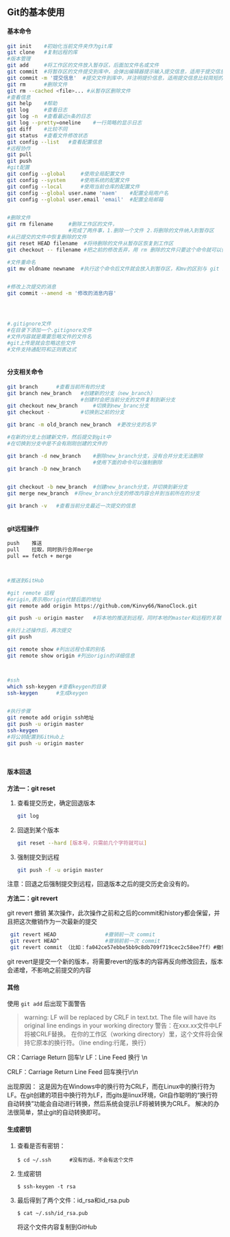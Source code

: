 

## Git的基本使用



#### 基本命令

```bash
git init  	#初始化当前文件夹作为git库
git clone 	#复制远程的库
#版本管理
git add		#将工作区的文件放入暂存区，后面加文件名或文件
git commit	#将暂存区的文件提交到库中，会弹出编辑器提示输入提交信息，适用于提交信息比较多的情况
git commit -m '提交信息'  #提交文件到库中，并注明提价信息，适用提交信息比较简短的情况
git rm		#删除文件
git rm --cached <file>... #从暂存区删除文件
#查看信息
git help	#帮助
git	log		#查看日志
git log -n	#查看最近n条的日志
git log --pretty=oneline	#一行简略的显示日志
git	diff	#比较不同
git status	#查看文件修改状态
git config --list	#查看配置信息
#远程协作
git pull
git push
#git配置
git config --global		#使用全局配置文件
git config --system		#使用系统的配置文件
git config --local		#使用当前仓库的配置文件
git config --global user.name 'naem'  	#配置全局用户名
git config --global user.email 'email'  #配置全局邮箱


#删除文件
git rm filename		#删除工作区的文件，
					#完成了两件事，1.删除一个文件 2.将删除的文件纳入到暂存区
#从已提交的文件中恢复删除的文件
git reset HEAD filename	 #将待删除的文件从暂存区恢复到工作区
git checkout -- filename #把之前的修改丢弃，用 rm 删除的文件只要这个命令就可以恢复

#文件重命名
git mv oldname newname  #执行这个命令后文件就会放入到暂存区，和mv的区别与 git rm和rm的区别一样


#修改上次提交的消息
git commit --amend -m '修改的消息内容'




#.gitignore文件
#在目录下添加一个.gitignore文件
#文件内容就是需要忽略文件的文件名
#git上传是就会忽略这些文件
#文件支持通配符和正则表达式



```



#### 分支相关命令

```bash
git branch		#查看当前所有的分支
git branch new_branch	#创建新的分支（new_branch）
						#创建时会把当前分支的文件复制到新分支
git checkout new_branch		#切换到new_branc分支
git checkout -			#切换到之前的分支

git branc -m old_branch new_branch  #更改分支的名字

#在新的分支上创建新文件，然后提交到git中
#在切换到分支中是不会有刚刚创建的文件的

git branch -d new_branch	#删除new_branch分支，没有合并分支无法删除
							#使用下面的命令可以强制删除
git branch -D new_branch


git checkout -b new_branch	#创建new_branch分支，并切换到新分支
git merge new_branch  #将new_branch分支的修改内容合并到当前所在的分支

git branch -v	#查看当前分支最近一次提交的信息



```



#### git远程操作

```bash
push 	推送
pull	拉取，同时执行合并merge
pull == fetch + merge



#推送到GitHub

#git remote 远程
#origin,表示用origin代替后面的地址
git remote add origin https://github.com/Kinvy66/NanoClock.git

git push -u origin master 	#将本地的推送到远程，同时本地的master和远程的关联 

#执行上述操作后，再次提交
git push

git remote show	#列出远程仓库的别名
git remote show	origin #列出origin的详细信息



#ssh
which ssh-keygen #查看keygen的目录
ssh-keygen		#生成keygen


#执行步骤
git remote add origin ssh地址
git push -u origin master
ssh-keygen
#将公钥配置到GitHub上
git push -u origin master




```



#### 版本回退

**方法一：git reset**

1. 查看提交历史，确定回退版本

   ```bash
   git log
   ```

2. 回退到某个版本

   ```bash
   git reset --hard [版本号，只需前几个字符就可以]
   ```

3. 强制提交到远程

   ```bash
   git push -f -u origin master
   ```

注意：回退之后强制提交到远程，回退版本之后的提交历史会没有的。

**方法二：git revert**

git revert 撤销 某次操作，此次操作之前和之后的commit和history都会保留，并且把这次撤销作为一次最新的提交

```bash
 git revert HEAD                #撤销前一次 commit
 git revert HEAD^               #撤销前前一次 commit
 git revert commit （比如：fa042ce57ebbe5bb9c8db709f719cec2c58ee7ff）#撤销指定的版本，撤销也会作为一次提交进行保存。
```

git revert是提交一个新的版本，将需要revert的版本的内容再反向修改回去，版本会递增，不影响之前提交的内容



#### 其他

使用 `git add` 后出现下面警告



> warning: LF will be replaced by CRLF in text.txt.
 The file will have its original line endings in your working directory
 警告：在xxx.xx文件中LF将被CRLF替换。
在你的工作区（working directory）里，这个文件将会保持它原本的换行符。（line ending:行尾，换行）




CR：Carriage Return 回车\r
LF：Line Feed  换行 \n

CRLF：Carriage Return Line Feed 回车换行\r\n

出现原因：
这是因为在Windows中的换行符为CRLF，而在Linux中的换行符为LF。在git创建的项目中换行符为LF，而gits是linux环境，Git自作聪明的“换行符自动转换”功能会自动进行转换，然后系统会提示LF将被转换为CRLF。
解决的办法很简单，禁止git的自动转换即可。



#### 生成密钥

1. 查看是否有密钥：

   ```shell
   $ cd ~/.ssh		#没有的话，不会有这个文件
   ```

   

2. 生成密钥

   ```shell
   $ ssh-keygen -t rsa
   ```

   

3. 最后得到了两个文件：id_rsa和id_rsa.pub

   ```shell
   $ cat ~/.ssh/id_rsa.pub
   ```

   将这个文件内容复制到GitHub

